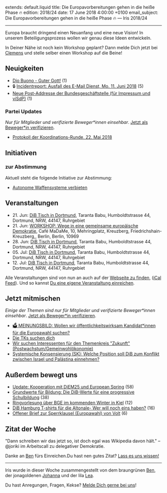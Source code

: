 extends: default.liquid
title: Die Europavorbereitungen gehen in die heiße Phase 🔥
edition: 2018/24
date: 17 June 2018 4:00:00 +0100
email_subject: Die Europavorbereitungen gehen in die heiße Phase 🔥 — Iris 2018/24

---
Europa braucht dringend einen Neuanfang und eine neue Vision! In unserem Beteiligungsprozess wollen wir genau diese Ideen entwickeln. 

In Deiner Nähe ist noch kein Workshop geplant? Dann melde Dich jetzt bei [Clemens](https://marktplatz.bewegung.jetzt/u/clemensholtmann/summary) und stelle selber einen Workshop auf die Beine!

## Neuigkeiten

 - [Dio Buono - Guter Gott!](https://marktplatz.bewegung.jetzt/t/dio-buono-guter-gott/22738) (1)
 - 🔒 [Incidentreport: Ausfall des E-Mail Dienst, Mo. 11. Juni 2018](https://marktplatz.bewegung.jetzt/t/incidentreport-ausfall-des-e-mail-dienst-mo-11-juni-2018/22770) (5)
 - [Neue Post-Addresse der Bundesgeschäftstelle (für Impressum und viSdP)](https://marktplatz.bewegung.jetzt/t/neue-post-addresse-der-bundesgeschaeftstelle-fuer-impressum-und-visdp/22744) (1)

### Partei Updates

_Nur für Mitglieder und verifizierte Beweger\*innen einsehbar_. [Jetzt als Beweger\*in verifizieren](https://bewegung.jetzt/bewegerin-werden/).

 - [Protokoll der Koordinations-Runde, 22. Mai 2018](https://marktplatz.bewegung.jetzt/t/protokoll-der-koordinations-runde-22-mai-2018/22321)

## Initiativen

### zur Abstimmung
Aktuell steht die folgende Initiative zur Abstimmung:

 - [Autonome Waffensysteme verbieten](https://abstimmen.bewegung.jetzt/initiative/186-autonome-waffensysteme-verbieten)

## Veranstaltungen

 - 21.&nbsp;Jun: [DiB Tisch in Dortmund](https://bewegung.jetzt/veranstaltungen/dib-tisch-in-dortmund-7/), Taranta Babu, Humboldtstrasse 44, Dortmund, NRW, 44147, Ruhrgebiet
 - 21.&nbsp;Jun: [WORKSHOP: Wege in eine gemeinsame europäische Demokratie](https://bewegung.jetzt/veranstaltungen/workshop-wege-in-eine-gemeinsame-europaeische-demokratie/), Café MaDaMe, 10, Mehringplatz, Kreuzberg, Friedrichshain-Kreuzberg,, Berlin, Berlin, 10969
 - 28.&nbsp;Jun: [DiB Tisch in Dortmund](https://bewegung.jetzt/veranstaltungen/dib-tisch-in-dortmund-8/), Taranta Babu, Humboldtstrasse 44, Dortmund, NRW, 44147, Ruhrgebiet
 - 05.&nbsp;Jul: [DiB Tisch in Dortmund](https://bewegung.jetzt/veranstaltungen/dib-tisch-in-dortmund-9/), Taranta Babu, Humboldtstrasse 44, Dortmund, NRW, 44147, Ruhrgebiet
 - 12.&nbsp;Jul: [DiB Tisch in Dortmund](https://bewegung.jetzt/veranstaltungen/dib-tisch-in-dortmund-11/), Taranta Babu, Humboldtstrasse 44, Dortmund, NRW, 44147, Ruhrgebiet


Alle Veranstaltungen sind von nun an auch auf der [Webseite zu finden](https://bewegung.jetzt/veranstaltungen/), ([iCal Feed](https://bewegung.jetzt/?ical=1)). Und so kannst [Du eine eigene Veranstaltung einreichen](https://marktplatz.bewegung.jetzt/t/eine-veranstaltung-auf-der-webseite-einreichen/21379).

## Jetzt mitmischen

_Einige der Themen sind nur für Mitglieder und verifizierte Beweger\*innen einsehbar_. [Jetzt als Beweger\*in verifizieren](https://bewegung.jetzt/bewegerin-werden/).
 - [🗳 MEINUNGSBILD: Wollen wir öffentlichkeitswirksam Kandidat*innen für die Europawahl suchen?](https://marktplatz.bewegung.jetzt/t/meinungsbild-wollen-wir-oeffentlichkeitswirksam-kandidat-innen-fuer-die-europawahl-suchen/22859)
 - [Die TKs suchen dich](https://marktplatz.bewegung.jetzt/t/die-tks-suchen-dich/21504)
 - [Wir suchen Interessenten für den Themenkreis "Zukunft" (Postwachstum/Gemeinwohlökonomie)](https://marktplatz.bewegung.jetzt/t/wir-suchen-interessenten-fuer-den-themenkreis-zukunft-postwachstum-gemeinwohloekonomie/16439)
 - [Systemische Konsensierung (SK): Welche Position soll DiB zum Konflikt zwischen Israel und Palästina einnehmen?](https://marktplatz.bewegung.jetzt/t/systemische-konsensierung-sk-welche-position-soll-dib-zum-konflikt-zwischen-israel-und-palaestina-einnehmen/22729)
 

## Außerdem bewegt uns

 - [Update: Kooperation mit DiEM25 und European Spring](https://marktplatz.bewegung.jetzt/t/update-kooperation-mit-diem25-und-european-spring/22687) (58)
 - [Grundwerte für Bildung: Die DiB-Werte für eine progressive Schulbildung](https://marktplatz.bewegung.jetzt/t/grundwerte-fuer-bildung-die-dib-werte-fuer-eine-progressive-schulbildung/22686) (38)
 - [Ringvorlesung über BGE im kommenden Winter in Kiel](https://marktplatz.bewegung.jetzt/t/ringvorlesung-ueber-bge-im-kommenden-winter-in-kiel/22737) (12)
 - [DiB Hamburg T-shirts für die Altonale- Wer will noch eins haben?](https://marktplatz.bewegung.jetzt/t/dib-hamburg-t-shirts-fuer-die-altonale-wer-will-noch-eins-haben/22745) (16)
 - [Offener Brief zur Sperrklausel (Europawahl) von Volt](https://marktplatz.bewegung.jetzt/t/offener-brief-zur-sperrklausel-europawahl-von-volt/22731) (6)

## Zitat der Woche
"Dann schreiben wir das jetzt so, ist doch egal was Wikipedia davon hält." – @joriki im Arbeitscall zu delegativer Demokratie. 

Danke an [Ben](https://marktplatz.bewegung.jetzt/u/Ben) fürs Einreichen.Du hast nen gutes Zitat? [Lass es uns wissen!](https://marktplatz.bewegung.jetzt/t/lustige-dib-zitate/10175)


---

Iris wurde in dieser Woche zusammengestellt von dem braungrünen [Ben](https://marktplatz.bewegung.jetzt/u/Ben/), der jonagoldenen [Johanna](httpts://marktplatz.bewegung.jetzt/u/Johanna/) und der lila [Lea](https://marktplatz.bewegung.jetzt/u/Leia/).

Du hast Anregungen, Fragen, Kekse? [Melde Dich gerne bei uns](https://marktplatz.bewegung.jetzt/t/neu-iris-die-woechtliche-zusammenfasssung-zum-sonntagsbrunch/10990)!

